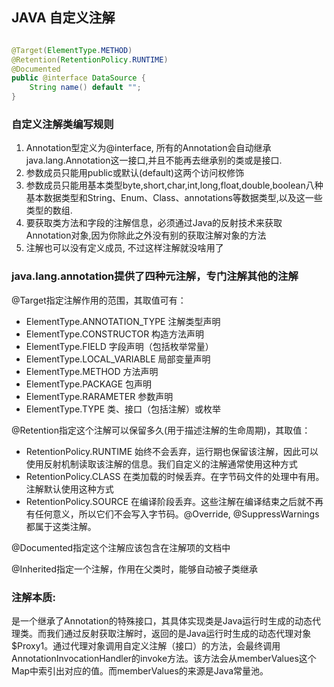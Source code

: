 ## JAVA 自定义注解

```java

@Target(ElementType.METHOD)
@Retention(RetentionPolicy.RUNTIME)
@Documented
public @interface DataSource {
    String name() default "";
}

```

### 自定义注解类编写规则
  1. Annotation型定义为@interface, 所有的Annotation会自动继承java.lang.Annotation这一接口,并且不能再去继承别的类或是接口.
  2. 参数成员只能用public或默认(default)这两个访问权修饰
  3. 参数成员只能用基本类型byte,short,char,int,long,float,double,boolean八种基本数据类型和String、Enum、Class、annotations等数据类型,以及这一些类型的数组.
  4. 要获取类方法和字段的注解信息，必须通过Java的反射技术来获取 Annotation对象,因为你除此之外没有别的获取注解对象的方法
  5. 注解也可以没有定义成员, 不过这样注解就没啥用了

### java.lang.annotation提供了四种元注解，专门注解其他的注解

@Target指定注解作用的范围，其取值可有：

* ElementType.ANNOTATION_TYPE 注解类型声明
* ElementType.CONSTRUCTOR 构造方法声明
* ElementType.FIELD 字段声明（包括枚举常量）
* ElementType.LOCAL_VARIABLE 局部变量声明
* ElementType.METHOD 方法声明
* ElementType.PACKAGE 包声明
* ElementType.RARAMETER 参数声明
* ElementType.TYPE 类、接口（包括注解）或枚举

@Retention指定这个注解可以保留多久(用于描述注解的生命周期)，其取值：

* RetentionPolicy.RUNTIME 始终不会丢弃，运行期也保留该注解，因此可以使用反射机制读取该注解的信息。我们自定义的注解通常使用这种方式
* RetentionPolicy.CLASS 在类加载的时候丢弃。在字节码文件的处理中有用。注解默认使用这种方式
* RetentionPolicy.SOURCE 在编译阶段丢弃。这些注解在编译结束之后就不再有任何意义，所以它们不会写入字节码。@Override, @SuppressWarnings都属于这类注解。

@Documented指定这个注解应该包含在注解项的文档中

@Inherited指定一个注解，作用在父类时，能够自动被子类继承

### 注解本质:
是一个继承了Annotation的特殊接口，其具体实现类是Java运行时生成的动态代理类。而我们通过反射获取注解时，返回的是Java运行时生成的动态代理对象$Proxy1。通过代理对象调用自定义注解（接口）的方法，会最终调用AnnotationInvocationHandler的invoke方法。该方法会从memberValues这个Map中索引出对应的值。而memberValues的来源是Java常量池。